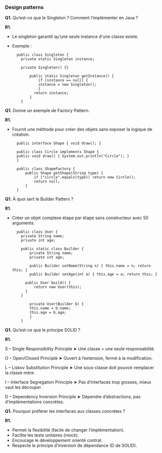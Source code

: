 ### Design patterns

**Q1.** Qu’est-ce que le Singleton ? Comment l’implémenter en Java ?

**R1.**
- Le singleton garantit qu’une seule instance d'une classe existe.
- Exemple :


        public class Singleton {
          private static Singleton instance;
        
          private Singleton() {}

              public static Singleton getInstance() {
                  if (instance == null) {
                  instance = new Singleton();
                  }
                return instance;
              }
          }


**Q1.** Donne un exemple de Factory Pattern.

**R1.**
- Fournit une méthode pour créer des objets sans exposer la logique de création.


        public interface Shape { void draw(); }

        public class Circle implements Shape {
        public void draw() { System.out.println("Circle"); }
        }
        
        public class ShapeFactory {
            public Shape getShape(String type) {
                if ("circle".equals(type)) return new Circle();
                return null;
            }
        }

**Q1.** À quoi sert le Builder Pattern ?

**R1.**
- Créer un objet complexe étape par étape sans constructeur avec 50 arguments.

        public class User {
          private String name;
          private int age;
        
          public static class Builder {
              private String name;
              private int age;
    
              public Builder setName(String n) { this.name = n; return this; }
              public Builder setAge(int a) { this.age = a; return this; }

            public User build() {
                return new User(this);
            }
          }
        
              private User(Builder b) {
              this.name = b.name;
              this.age = b.age;
              }
          }


**Q1.** Qu’est-ce que le principe SOLID ?

**R1.**

S – Single Responsibility Principle
➤ Une classe = une seule responsabilité.

O – Open/Closed Principle
➤ Ouvert à l’extension, fermé à la modification.

L – Liskov Substitution Principle
➤ Une sous-classe doit pouvoir remplacer la classe mère.

I – Interface Segregation Principle
➤ Pas d’interfaces trop grosses, mieux vaut les découper.

D – Dependency Inversion Principle
➤ Dépendre d’abstractions, pas d’implémentations concrètes.

**Q1.** Pourquoi préférer les interfaces aux classes concrètes ?

**R1.**
- Permet la flexibilité (facile de changer l’implémentation).
- Facilite les tests unitaires (mock).
- Encourage le développement orienté contrat.
- Respecte le principe d’inversion de dépendance (D de SOLID).